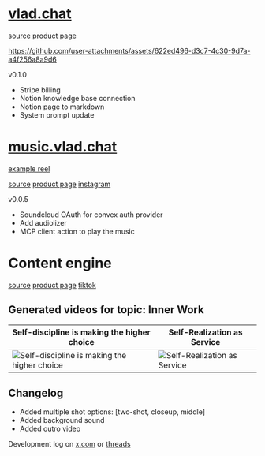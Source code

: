 # [vlad.chat](https://vlad.chat)

[source](https://github.com/vladchatware/vlad.chat)
[product page](https://shop.vlad.chat/l/chat)

https://github.com/user-attachments/assets/622ed496-d3c7-4c30-9d7a-a4f256a8a9d6

v0.1.0

- Stripe billing
- Notion knowledge base connection
- Notion page to markdown
- System prompt update

# [music.vlad.chat](https://music.vlad.chat)

[example reel](https://www.instagram.com/reel/DP5mg2VEWfb)

[source](https://github.com/vladchatware/music.vlad.chat)
[product page](https://shop.vlad.chat/l/music)
[instagram](https://www.instagram.com/music.vlad.chat)

v0.0.5

- Soundcloud OAuth for convex auth provider
- Add audiolizer
- MCP client action to play the music

# Content engine

[source](https://github.com/vladchatware/threads)
[product page](https://shop.vlad.chat/l/threads)
[tiktok](https://www.tiktok.com/@vladchatware?_t=ZS-90LoPkZYphh)

## Generated videos for topic: Inner Work

| Self-discipline is making the higher choice | Self-Realization as Service |
| --- | --- |
| ![Self-discipline is making the higher choice](https://github.com/user-attachments/assets/d6c952d8-3551-49ac-b285-6e735bce3774) | ![Self-Realization as Service](https://github.com/user-attachments/assets/36b7e2b5-cff5-46be-9ba8-5f09fcf973fb) |

## Changelog

- Added multiple shot options: [two-shot, closeup, middle]
- Added background sound
- Added outro video

Development log on [x.com](https://x.com/vladchatware) or [threads](https://www.threads.com/@vladchatware)

